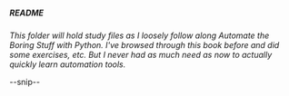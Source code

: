 ##### README

*This folder will hold study files as I loosely follow along Automate the Boring Stuff with Python.*
*I've browsed through this book before and did some exercises, etc. But I never had as much need as now to actually quickly learn automation tools.*

--snip--